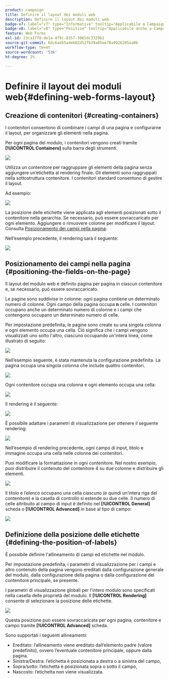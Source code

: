 ```yaml
---
product: campaign
title: Definire il layout dei moduli web
description: Definire il layout dei moduli web
badge-v7: label="v7" type="Informative" tooltip="Applicabile a Campaign Classic v7"
badge-v8: label="v8" type="Positive" tooltip="Applicabile anche a Campaign v8"
feature: Web Forms
exl-id: 23ca17f8-de1a-4f9c-8357-3965dc3329b1
source-git-commit: 6dc6aeb5adeb82d527b39a05ee70a9926205ea0b
workflow-type: tm+mt
source-wordcount: '536'
ht-degree: 2%

---
```


# Definire il layout dei moduli web{#defining-web-forms-layout}



## Creazione di contenitori {#creating-containers}

I contenitori consentono di combinare i campi di una pagina e configurarne il layout, per organizzare gli elementi nella pagina.

Per ogni pagina del modulo, i contenitori vengono creati tramite **[!UICONTROL Containers]** sulla barra degli strumenti.

![](assets/s_ncs_admin_survey_containers_add.png)

Utilizza un contenitore per raggruppare gli elementi della pagina senza aggiungere un’etichetta al rendering finale. Gli elementi sono raggruppati nella sottostruttura contenitore. I contenitori standard consentono di gestire il layout.

Ad esempio:

![](assets/s_ncs_admin_survey_containers_std_arbo.png)

La posizione delle etichette viene applicata agli elementi posizionati sotto il contenitore nella gerarchia. Se necessario, può essere sovraccaricato per ogni elemento. Aggiungere o rimuovere colonne per modificare il layout. Consulta [Posizionamento dei campi nella pagina](#positioning-the-fields-on-the-page).

Nell’esempio precedente, il rendering sarà il seguente:

![](assets/s_ncs_admin_survey_containers_std_ex.png)

## Posizionamento dei campi nella pagina {#positioning-the-fields-on-the-page}

Il layout del modulo web è definito pagina per pagina in ciascun contenitore e, se necessario, può essere sovraccaricato.

Le pagine sono suddivise in colonne: ogni pagina contiene un determinato numero di colonne. Ogni campo della pagina occupa **n** celle. I contenitori occupano anche un determinato numero di colonne e i campi che contengono occupano un determinato numero di celle.

Per impostazione predefinita, le pagine sono create su una singola colonna e ogni elemento occupa una cella. Ciò significa che i campi vengono visualizzati uno sotto l&#39;altro, ciascuno occupando un&#39;intera linea, come illustrato di seguito:

![](assets/s_ncs_admin_survey_container_ex.png)

Nell’esempio seguente, è stata mantenuta la configurazione predefinita. La pagina occupa una singola colonna che include quattro contenitori.

![](assets/s_ncs_admin_survey_container_ex0.png)

Ogni contenitore occupa una colonna e ogni elemento occupa una cella:

![](assets/s_ncs_admin_survey_container_ex0a.png)

Il rendering è il seguente:

![](assets/s_ncs_admin_survey_container_ex0_rend.png)

È possibile adattare i parametri di visualizzazione per ottenere il seguente rendering:

![](assets/s_ncs_admin_survey_container_ex1_rend.png)

Nell’esempio di rendering precedente, ogni campo di input, titolo e immagine occupa una cella nelle colonne dei contenitori.

Puoi modificare la formattazione in ogni contenitore. Nel nostro esempio, puoi distribuire il contenuto del contenitore 4 su due colonne e distribuire gli elementi.

![](assets/s_ncs_admin_survey_container_ex2_rend.png)

Il titolo e l’elenco occupano una cella ciascuno (e quindi un’intera riga del contenitore) e la casella di controllo si estende su due celle. Il numero di celle attribuito al campo di input è definito nel **[!UICONTROL General]** scheda o **[!UICONTROL Advanced]** in base al tipo di campo:

![](assets/s_ncs_admin_survey_container_ex2.png)

## Definizione della posizione delle etichette {#defining-the-position-of-labels}

È possibile definire l&#39;allineamento di campi ed etichette nel modulo.

Per impostazione predefinita, i parametri di visualizzazione per i campi e altro contenuto della pagina vengono ereditati dalla configurazione generale del modulo, dalla configurazione della pagina o dalla configurazione del contenitore principale, se presente.

I parametri di visualizzazione globali per l&#39;intero modulo sono specificati nella casella delle proprietà del modulo. Il **[!UICONTROL Rendering]** consente di selezionare la posizione delle etichette.

![](assets/s_ncs_admin_survey_label_position.png)

Questa posizione può essere sovraccaricata per ogni pagina, contenitore e campo tramite **[!UICONTROL Advanced]** scheda.

Sono supportati i seguenti allineamenti:

* Ereditato: l’allineamento viene ereditato dall’elemento padre (valore predefinito), ovvero l’eventuale contenitore principale, oppure dalla pagina.
* Sinistra/Destra: l’etichetta è posizionata a destra o a sinistra del campo,
* Sopra/sotto: l’etichetta è posizionata sopra o sotto il campo,
* Nascosto: l’etichetta non viene visualizzata.

